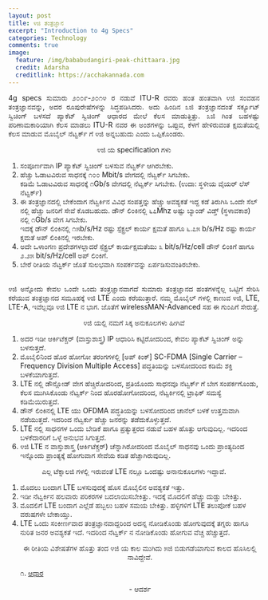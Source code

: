 ```yaml
---
layout: post
title: ೪ಜಿ ತಂತ್ರಜ್ಞಾನ
excerpt: "Introduction to 4g Specs"
categories: Technology
comments: true
image:
  feature: /img/bababudangiri-peak-chittaara.jpg
  credit: Adarsha
  creditlink: https://acchakannada.com
---
```


<p align = "justify">4g specs
ಸುಮಾರು ೨೦೦೯-೨೦೧೪ ರ ನಡುವೆ ITU-R ರವರು ಹಂತ ಹಂತವಾಗಿ ೪ಜಿ ಸಂವಹನ ತಂತ್ರಜ್ಞಾನವನ್ನು, ಅದರ ರೂಪುರೇಷೆಗಳನ್ನು ಸಿದ್ಧಪಡಿಸಿದರು. ಅದು ಹಿಂದಿನ ೩ಜಿ ತಂತ್ರಜ್ಞಾನದಂತೆ ಸರ್ಕ್ಯೂಟ್ ಸ್ವಿಚಿಂಗ್ ಬಳಸದೆ ಪ್ಯಾಕೆಟ್ ಸ್ವಿಚಿಂಗ್ ಆಧಾರದ ಮೇಲೆ ಕೆಲಸ ಮಾಡುತ್ತಿತ್ತು. ೩ಜಿ ಗಿಂತ ಬಹಳಷ್ಟು ಪರಿಣಾಮಕಾರಿಯಾಗಿ ಕೆಲಸ ಮಾಡಲು ITU-R ನವರ ಈ ಅಂಶಗಳನ್ನು ಒಪ್ಪುವ, ಕೆಳಗೆ ಹೇಳಿರುವಂತ ಕ್ಷಮತೆಯಲ್ಲಿ ಕೆಲಸ ಮಾಡುವ ಮೊಬೈಲ್ ನೆಟ್ವರ್ಕ್ ಗೆ ೪ಜಿ ಅನ್ನಬಹುದು ಎಂದು ಒಪ್ಪಿಕೊಂಡರು.</p>

<p align = "center">೪ಜಿ ಯ specification ಗಳು</p>
<ol>
<li>ಸಂಪೂರ್ಣವಾಗಿ IP ಪ್ಯಾಕೆಟ್ ಸ್ವಿಚಿಂಗ್ ಬಳಸುವ ನೆಟ್ವರ್ಕ್ ಆಗಿರಬೇಕು.</li>
<li>ಹೆಚ್ಚು ಓಡಾಟವಿರುವ ಸಾಧನಕ್ಕೆ ೧೦೦ Mbit/s ವೇಗದಲ್ಲಿ ನೆಟ್ವರ್ಕ್ ಸಿಗಬೇಕು.</br>
ಕಡಿಮೆ ಓಡಾಟವಿರುವ ಸಾಧನಕ್ಕೆ ೧Gb/s ವೇಗದಲ್ಲಿ ನೆಟ್ವರ್ಕ್ ಸಿಗಬೇಕು. (ಉದಾ: ಸ್ಥಳೀಯ ವೈಯರ್ ಲೆಸ್ ನೆಟ್ವರ್ಕ್)</li>
<li>ಈ ತಂತ್ರಜ್ಞಾನದಲ್ಲಿ ಬೇಕೆಂದಾಗ ನೆಟ್ವರ್ಕಿನ ವಿವಿಧ ಸಂಪತ್ತನ್ನು ಹೆಚ್ಚು ಅವಶ್ಯಕತೆ ಇದ್ದ ಕಡೆ ತಿರುಗಿಸಿ ಒಂದೇ ಸೆಲ್ ನಲ್ಲಿ ಹೆಚ್ಚು ಜನರಿಗೆ ಸೇವೆ ಕೊಡಬಹುದು.
ಡೌನ್ ಲಿಂಕಿನಲ್ಲಿ ೬೭Mhz ಅಷ್ಟು ಬ್ಯಾಂಡ್ ವಿಡ್ತ್ (ಸ್ಥಳಾವಕಾಶ) ನಲ್ಲಿ ೧Gb/s ವೇಗ ಸಿಗಬೇಕು. </li>
ಇದಕ್ಕೆ ಡೌನ್ ಲಿಂಕಿನಲ್ಲಿ ೧೫b/s/Hz ರಷ್ಟು ಸ್ಪೆಕ್ಟ್ರಲ್ ಕಾರ್ಯ ಕ್ಷಮತೆ 
ಹಾಗೂ ೬.೭೫ b/s/Hz ರಷ್ಟು ಕಾರ್ಯ ಕ್ಷಮತೆ ಅಪ್ ಲಿಂಕಿನಲ್ಲಿ ಇರಬೇಕು.
</br><li> ಅದೇ ಒಳಾಂಗಣ ಪ್ರದೇಶಗಳಲ್ಲಾದರೆ ಸ್ಪೆಕ್ಟ್ರಲ್ ಕಾರ್ಯಕ್ಷಮತೆಯು ೩ bit/s/Hz/cell ಡೌನ್ ಲಿಂಕಿಗೆ ಹಾಗೂ ೨.೨೫ bit/s/Hz/cell ಅಪ್ ಲಿಂಕಿಗೆ.</li>
<li>ಬೇರೆ ರೀತಿಯ ನೆಟ್ವರ್ಕ್ ಜೊತೆ ಸುಲಭವಾಗಿ ಸಂಪರ್ಕವನ್ನು ಏರ್ಪಡಿಸುವಂತಿರಬೇಕು. </li></br>
</ol>

<p align = "justify">೪ಜಿ ಅನ್ನೋದು ಕೇವಲ ಒಂದೇ ಒಂದು ತಂತ್ರಜ್ಞಾನವಾಗದೆ ಸುಮಾರು ತಂತ್ರಜ್ಞಾನದ ಹಂತಗಳನ್ನೆಲ್ಲ ಒಟ್ಟಿಗೆ ಸೇರಿಸಿ ಕರೆಯುವ ತಂತ್ರಜ್ಞಾನದ ಸಮೂಹಕ್ಕೆ ೪ಜಿ LTE ಎಂದು ಕರೆಯುತ್ತಾರೆ. ನಮ್ಮ ಮೊಬೈಲ್ ಗಳಲ್ಲಿ ಕಾಣುವ ೪ಜಿ, LTE, LTE-A, ಇವೆಲ್ಲವೂ ೪ಜಿ LTE ನ ಭಾಗ. ಜೊತೆಗೆ wirelessMAN-Advanced ಸಹ ಈ ಗುಂಪಿಗೆ ಸೇರುತ್ತೆ. </p>

<p align = "center"> ೪ಜಿ ಯಲ್ಲಿ ನಮಗೆ ಸಿಕ್ಕ ಅನುಕೂಲಗಳು ಹೀಗಿವೆ </p>

<ol>
<li> ಅದರ ಇಡೀ ಆರ್ಕಿಟೆಕ್ಚರ್ (ವಾಸ್ತುಶಾಸ್ತ್ರ) IP ಆಧಾರಿಸಿ ಕಟ್ಟಿರೋದರಿಂದ, ಕೇವಲ ಪ್ಯಾಕೆಟ್ ಸ್ವಿಚಿಂಗ್ ಅನ್ನು ಬಳಸುತ್ತದೆ. </li>
<li> ಮೊಬೈಲಿನಿಂದ ಹೊರ ಹೋಗೋ ತರಂಗಗಳಲ್ಲಿ [ಅಪ್ ಕಿಂಕ್] SC-FDMA [Single Carrier – Frequency Division Multiple Access] ಪದ್ಧತಿಯನ್ನು ಬಳಸೋದರಿಂದ ಕಡಿಮೆ ಶಕ್ತಿ ಬಳಕೆಯಾಗುತ್ತದೆ. </li>
<li> LTE ನಲ್ಲಿ ಡೌನ್ಲೋಡ್ ವೇಗ ಹೆಚ್ಚಿರೋದರಿಂದ, ಪ್ರತಿಯೊಂದು ಸಾಧನವೂ ನೆಟ್ವರ್ಕ್ ಗೆ ಬೇಗ ಸಂಪರ್ಕಗೊಂಡು, ಕೆಲಸ ಮುಗಿಸಿಕೊಂಡು ನೆಟ್ವರ್ಕ್ ನಿಂದ ಹೊರಹೋಗೋದರಿಂದ, ನೆಟ್ವರ್ಕಿನಲ್ಲಿ ಟ್ರಾಫಿಕ್ ಸಮಸ್ಯೆ ಕಡಿಮೆಯಿರುತ್ತದೆ. </li>
<li> ಡೌನ್ ಲಿಂಕಿನಲ್ಲಿ LTE ಯು OFDMA ಪದ್ಧತಿಯನ್ನು ಬಳಸೋದರಿಂದ ಚಾನೆಲ್ ಬಳಕೆ ಉತ್ತಮವಾಗಿ ನಡೆಯುತ್ತದೆ. ಇದರಿಂದ ನೆಟ್ವರ್ಕು ಹೆಚ್ಚು ಜನರನ್ನು ತಡೆದುಕೊಳ್ಳುತ್ತದೆ. </li>
<li> LTE ನಲ್ಲಿ ಸಾಧನಗಳ ಒಂದು ಬೇಡಿಕೆ ಹಾಗೂ ಪ್ರತ್ಯುತ್ತರದ ನಡುವೆ ಬಹಳ ಹೊತ್ತು ಆಗುವುದಿಲ್ಲ. ಇದರಿಂದ ಬಳಕೆದಾರರಿಗೆ ಒಳ್ಳೆ ಅನುಭವ ಸಿಗುತ್ತದೆ. </li>
<li> ೪ಜಿ LTE ನ ವಾಸ್ತುಶಾಸ್ತ್ರ (ಆರ್ಕಿಟೆಕ್ಚರ್) ಚೆನ್ನಾಗಿರೋದರಿಂದ ಮೊಬೈಲ್ ಸಾಧನವು ಒಂದು ಪ್ರಾಂತ್ಯದಿಂದ ಇನ್ನೊಂದು ಪ್ರಾಂತ್ಯಕ್ಕೆ ಹೋಗುವಾಗ ಸೇವೆಯ ಕಡಿತ ಹೆಚ್ಚಾಗಿರುವುದಿಲ್ಲ. </li>
</ol>

<p align = "center"> ಎಲ್ಲ ಟೆಕ್ನಾಲಜಿ ಗಳಲ್ಲಿ ಇರುವಂತೆ LTE ನಲ್ಲೂ ಒಂದಷ್ಟು ಅನಾನುಕೂಲಗಳು ಇದ್ದಾವೆ. </p>

<ol>

<li> ಮೊದಲು ಬಂದಾಗ LTE ಬಳಸುವುದಕ್ಕೆ ಹೊಸ ಮೊಬೈಲಿನ ಅವಶ್ಯಕತೆ ಇತ್ತು. </li>
<li> ಇಡೀ ನೆಟ್ವರ್ಕಿನ ಹಲವಾರು ಪರಿಕರಗಳ ಬದಲಾಯಿಸಬೇಕಿತ್ತು. ಇದಕ್ಕೆ ಮೊದಲಿಗೆ ಹೆಚ್ಚು ದುಡ್ಡು ಬೇಕಿತ್ತು. </li>
<li> ಮೊದಲಿಗೆ LTE ಬಂದಾಗ ಎಲ್ಲೆಡೆ ಹಬ್ಬಲು ಬಹಳ ಸಮಯ ಬೇಕಿತ್ತು. ಹಳ್ಳಿಗಳಿಗೆ LTE ತಲುಪೋಕೆ ಬಹಳ ವರುಷಗಳೇ ಬೇಕಾಯ್ತು. </li>
<li> LTE ಒಂದು ಸಂಕೀರ್ಣವಾದ ತಂತ್ರಜ್ಞಾನವಾದ್ದರಿಂದ ಅದನ್ನ ನೋಡಿಕೊಂಡು ಹೋಗುವುದಕ್ಕೆ ತಗ್ನರು ಹಾಗೂ ನುರಿತ ಜನರ ಅವಶ್ಯಕತೆ ಇದೆ. ಇದರಿಂದ ನೆಟ್ವರ್ಕ್ ನ ನೋಡಿಕೊಂಡು ಹೋಗುವ ವೆಚ್ಚ ಹೆಚ್ಚುತ್ತದೆ. </li>

<p align = "center"> ಈ ರೀತಿಯ ವಿಶೇಷತೆಗಳ ಹೊತ್ತು ತಂದ ೪ಜಿ ಯ ಕಾಲ ಮುಗಿದು ೫ಜಿ ಬಿಡುಗಡೆಯಾಗುವ ಕಾಲದ ಹೊಸಿಲಲ್ಲಿ ನಾವಿದ್ದೇವೆ. </p>

<p align = "left">  ೧. <a href="https://en.wikipedia.org/wiki/4G">ಆಧಾರ</a> </p>

<p align = "center"> - ಆದರ್ಶ </p>
